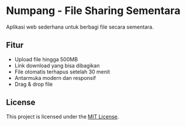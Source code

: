 # Numpang - File Sharing Sementara

Aplikasi web sederhana untuk berbagi file secara sementara.

## Fitur

- Upload file hingga 500MB
- Link download yang bisa dibagikan
- File otomatis terhapus setelah 30 menit
- Antarmuka modern dan responsif
- Drag & drop file

## License
This project is licensed under the [MIT License](LICENSE).
